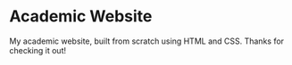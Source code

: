 # Academic Website 

My academic website, built from scratch using HTML and CSS. Thanks for checking it out! 
